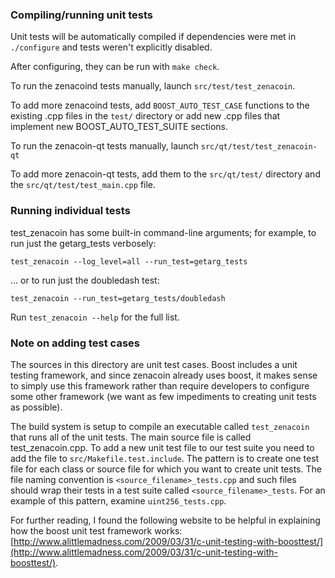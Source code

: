 ### Compiling/running unit tests

Unit tests will be automatically compiled if dependencies were met in `./configure`
and tests weren't explicitly disabled.

After configuring, they can be run with `make check`.

To run the zenacoind tests manually, launch `src/test/test_zenacoin`.

To add more zenacoind tests, add `BOOST_AUTO_TEST_CASE` functions to the existing
.cpp files in the `test/` directory or add new .cpp files that
implement new BOOST_AUTO_TEST_SUITE sections.

To run the zenacoin-qt tests manually, launch `src/qt/test/test_zenacoin-qt`

To add more zenacoin-qt tests, add them to the `src/qt/test/` directory and
the `src/qt/test/test_main.cpp` file.

### Running individual tests

test_zenacoin has some built-in command-line arguments; for
example, to run just the getarg_tests verbosely:

    test_zenacoin --log_level=all --run_test=getarg_tests

... or to run just the doubledash test:

    test_zenacoin --run_test=getarg_tests/doubledash

Run `test_zenacoin --help` for the full list.

### Note on adding test cases

The sources in this directory are unit test cases.  Boost includes a
unit testing framework, and since zenacoin already uses boost, it makes
sense to simply use this framework rather than require developers to
configure some other framework (we want as few impediments to creating
unit tests as possible).

The build system is setup to compile an executable called `test_zenacoin`
that runs all of the unit tests.  The main source file is called
test_zenacoin.cpp. To add a new unit test file to our test suite you need 
to add the file to `src/Makefile.test.include`. The pattern is to create 
one test file for each class or source file for which you want to create 
unit tests.  The file naming convention is `<source_filename>_tests.cpp` 
and such files should wrap their tests in a test suite 
called `<source_filename>_tests`. For an example of this pattern, 
examine `uint256_tests.cpp`.

For further reading, I found the following website to be helpful in
explaining how the boost unit test framework works:
[http://www.alittlemadness.com/2009/03/31/c-unit-testing-with-boosttest/](http://www.alittlemadness.com/2009/03/31/c-unit-testing-with-boosttest/).
